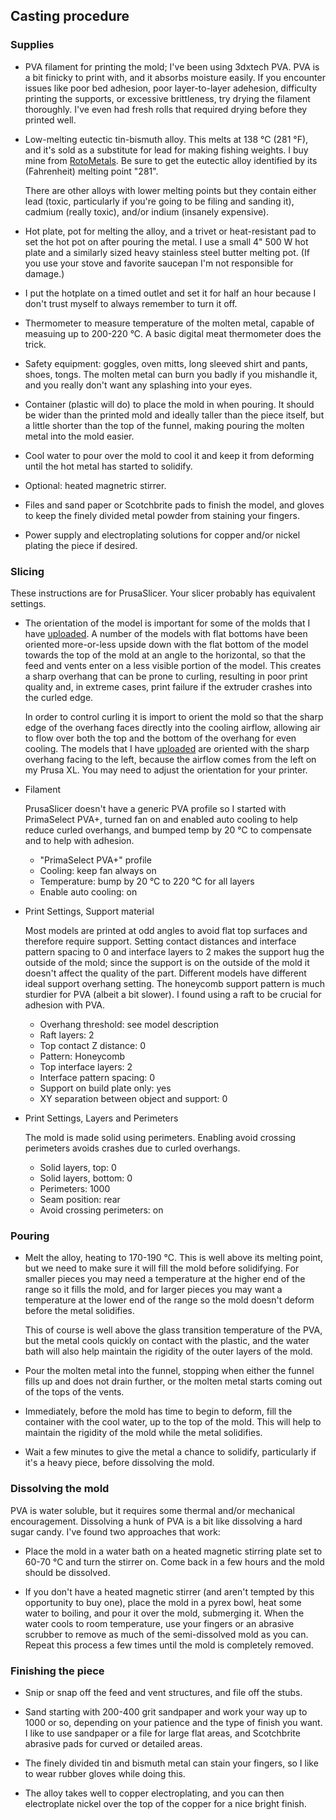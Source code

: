 ## Casting procedure

### Supplies

* PVA filament for printing the mold; I've been using 3dxtech PVA. PVA
  is a bit finicky to print with, and it absorbs moisture easily. If
  you encounter issues like poor bed adhesion, poor layer-to-layer
  adehesion, difficulty printing the supports, or excessive
  brittleness, try drying the filament thoroughly. I've even had fresh
  rolls that required drying before they printed well.

* Low-melting eutectic tin-bismuth alloy. This melts at 138 °C (281
  °F), and it's sold as a substitute for lead for making fishing
  weights.  I buy mine from
  [RotoMetals](https://www.rotometals.com/lead-free-fishing-tackle-weight-bismuth-tin-alloy-281).
  Be sure to get the eutectic alloy identified by its (Fahrenheit)
  melting point "281".

  There are other alloys with lower melting points but they contain
  either lead (toxic, particularly if you're going to be filing and
  sanding it), cadmium (really toxic), and/or indium (insanely
  expensive).

* Hot plate, pot for melting the alloy, and a trivet or heat-resistant
  pad to set the hot pot on after pouring the metal.  I use a small 4"
  500 W hot plate and a similarly sized heavy stainless steel butter
  melting pot. (If you use your stove and favorite saucepan I'm not
  responsible for damage.)

* I put the hotplate on a timed outlet and set it for half an hour
  because I don't trust myself to always remember to turn it off.

* Thermometer to measure temperature of the molten metal, capable of
  measuing up to 200-220 °C. A basic digital meat thermometer does the
  trick.

* Safety equipment: goggles, oven mitts, long sleeved shirt and pants,
  shoes, tongs. The molten metal can burn you badly if you mishandle
  it, and you really don't want any splashing into your eyes.

* Container (plastic will do) to place the mold in when pouring. It should
  be wider than the printed mold and ideally taller than the piece itself,
  but a little shorter than the top of the funnel, making pouring
  the molten metal into the mold easier.

* Cool water to pour over the mold to cool it and keep it from
  deforming until the hot metal has started to solidify.

* Optional: heated magnetric stirrer.

* Files and sand paper or Scotchbrite pads to finish the model, and
  gloves to keep the finely divided metal powder from staining your
  fingers.

* Power supply and electroplating solutions for copper and/or nickel
  plating the piece if desired.


### Slicing

These instructions are for PrusaSlicer. Your slicer probably has
equivalent settings.

* The orientation of the model is important for some of the molds that
  I have
  [uploaded](https://www.printables.com/@BruceLucas_19742/collections/1998490).
  A number of the models with flat bottoms have been oriented
  more-or-less upside down with the flat bottom of the model towards
  the top of the mold at an angle to the horizontal, so that the feed
  and vents enter on a less visible portion of the model. This creates
  a sharp overhang that can be prone to curling, resulting in poor
  print quality and, in extreme cases, print failure if the extruder
  crashes into the curled edge.

  In order to control curling it is import to orient the mold so that
  the sharp edge of the overhang faces directly into the cooling
  airflow, allowing air to flow over both the top and the bottom of
  the overhang for even cooling. The models that I have
  [uploaded](https://www.printables.com/@BruceLucas_19742/collections/1998490)
  are oriented with the sharp overhang facing to the left, because the
  airflow comes from the left on my Prusa XL. You may need to adjust
  the orientation for your printer.


* Filament

  PrusaSlicer doesn't have a generic PVA profile so I started with
  PrimaSelect PVA+, turned fan on and enabled auto cooling to help
  reduce curled overhangs, and bumped temp by 20 °C to compensate and
  to help with adhesion.

    * "PrimaSelect PVA+" profile
    * Cooling: keep fan always on
    * Temperature: bump by 20 °C to 220 °C for all layers
    * Enable auto cooling: on

* Print Settings, Support material

  Most models are printed at odd angles to avoid flat top surfaces and
  therefore require support. Setting contact distances and interface
  pattern spacing to 0 and interface layers to 2 makes the support hug
  the outside of the mold; since the support is on the outside of the
  mold it doesn't affect the quality of the part. Different models
  have different ideal support overhang setting. The honeycomb support
  pattern is much sturdier for PVA (albeit a bit slower).  I found
  using a raft to be crucial for adhesion with PVA.

    * Overhang threshold: see model description
    * Raft layers: 2
    * Top contact Z distance: 0
    * Pattern: Honeycomb
    * Top interface layers: 2
    * Interface pattern spacing: 0
    * Support on build plate only: yes
    * XY separation between object and support: 0

* Print Settings, Layers and Perimeters

  The mold is made solid using perimeters. Enabling avoid crossing
  perimeters avoids crashes due to curled overhangs.

    * Solid layers, top: 0
    * Solid layers, bottom: 0
    * Perimeters: 1000
    * Seam position: rear
    * Avoid crossing perimeters: on

### Pouring

* Melt the alloy, heating to 170-190 °C. This is well above its
  melting point, but we need to make sure it will fill the mold before
  solidifying. For smaller pieces you may need a temperature at the
  higher end of the range so it fills the mold, and for larger pieces
  you may want a temperature at the lower end of the range so the mold
  doesn't deform before the metal solidifies.

  This of course is well above the glass transition temperature of the
  PVA, but the metal cools quickly on contact with the plastic, and
  the water bath will also help maintain the rigidity of the outer
  layers of the mold.

* Pour the molten metal into the funnel, stopping when either the
  funnel fills up and does not drain further, or the molten metal
  starts coming out of the tops of the vents.

* Immediately, before the mold has time to begin to deform, fill the
  container with the cool water, up to the top of the mold. This will
  help to maintain the rigidity of the mold while the metal
  solidifies.

* Wait a few minutes to give the metal a chance to solidify,
  particularly if it's a heavy piece, before dissolving the mold.

### Dissolving the mold

PVA is water soluble, but it requires some thermal and/or mechanical
encouragement. Dissolving a hunk of PVA is a bit like dissolving a
hard sugar candy. I've found two approaches that work:

* Place the mold in a water bath on a heated magnetic stirring
  plate set to 60-70 °C and turn the stirrer on. Come back in a
  few hours and the mold should be dissolved.

* If you don't have a heated magnetic stirrer (and aren't tempted by
  this opportunity to buy one), place the mold in a pyrex bowl, heat
  some water to boiling, and pour it over the mold, submerging
  it. When the water cools to room temperature, use your fingers or an
  abrasive scrubber to remove as much of the semi-dissolved mold as
  you can. Repeat this process a few times until the mold is
  completely removed.

###  Finishing the piece

* Snip or snap off the feed and vent structures, and file off the
  stubs.

* Sand starting with 200-400 grit sandpaper and work your way up to
  1000 or so, depending on your patience and the type of finish you
  want. I like to use sandpaper or a file for large flat areas, and
  Scotchbrite abrasive pads for curved or detailed areas.

* The finely divided tin and bismuth metal can stain your fingers, so
  I like to wear rubber gloves while doing this.

* The alloy takes well to copper electroplating, and you can then
  electroplate nickel over the top of the copper for a nice bright
  finish.


